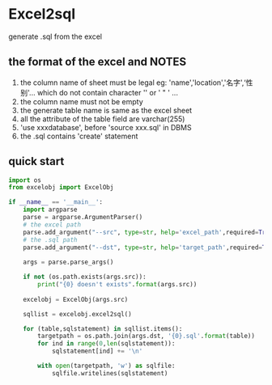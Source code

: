 # Excel2sql
generate .sql from the excel

## the format of the excel and NOTES
1. the column name of sheet must be legal
eg: 'name','location','名字',‘性别'... which do not contain character '\' or ' " ' ...
2. the column name must not be empty
3. the generate table name is same as the excel sheet
4. all the attribute of the table field are varchar(255)
5. 'use xxxdatabase', before 'source xxx.sql' in DBMS
6. the .sql contains 'create' statement

## quick start
``` python
import os
from excelobj import ExcelObj

if __name__ == '__main__':
    import argparse
    parse = argparse.ArgumentParser()
    # the excel path
    parse.add_argument("--src", type=str, help='excel_path',required=True)
    # the .sql path
    parse.add_argument("--dst", type=str, help='target_path',required=True)
    
    args = parse.parse_args()

    if not (os.path.exists(args.src)):
        print("{0} doesn't exists".format(args.src))
        
    excelobj = ExcelObj(args.src)

    sqllist = excelobj.excel2sql()

    for (table,sqlstatement) in sqllist.items():
        targetpath = os.path.join(args.dst, '{0}.sql'.format(table))
        for ind in range(0,len(sqlstatement)):
            sqlstatement[ind] += '\n'

        with open(targetpath, 'w') as sqlfile:
            sqlfile.writelines(sqlstatement)
```
